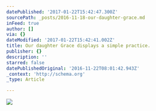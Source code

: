 ```yaml
---
datePublished: '2017-01-22T15:42:47.300Z'
sourcePath: _posts/2016-11-18-our-daughter-grace.md
inFeed: true
author: []
via: {}
dateModified: '2017-01-22T15:42:41.002Z'
title: Our daughter Grace displays a simple practice.
publisher: {}
description: ''
starred: false
datePublishedOriginal: '2016-11-22T08:01:42.943Z'
_context: 'http://schema.org'
_type: Article

---
```

![](https://the-grid-user-content.s3-us-west-2.amazonaws.com/0ddaea10-caab-41a1-b782-73d859c1349c.jpg)